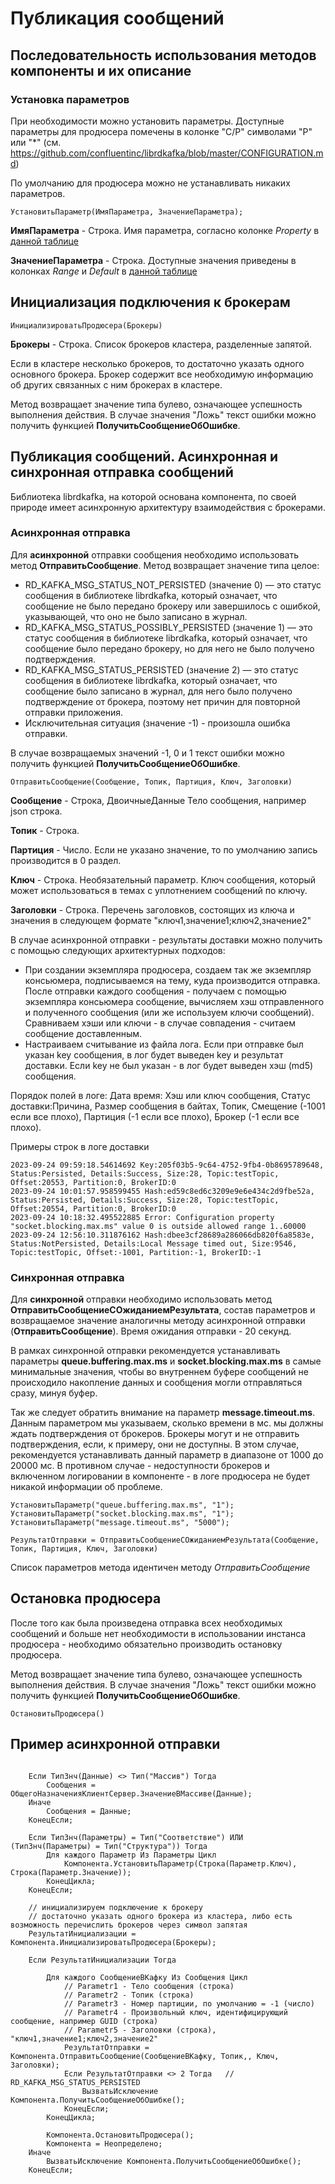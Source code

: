 # Публикация сообщений

## Последовательность использования методов компоненты и их описание

### Установка параметров

При необходимости можно установить параметры. Доступные параметры для продюсера помечены в колонке "C/P" символами "P" или "*" (см. https://github.com/confluentinc/librdkafka/blob/master/CONFIGURATION.md)

По умолчанию для продюсера можно не устанавливать никаких параметров.

```1c
УстановитьПараметр(ИмяПараметра, ЗначениеПараметра);
```

**ИмяПараметра** - Строка. Имя параметра, согласно колонке *Property* в [данной таблице](https://github.com/confluentinc/librdkafka/blob/master/CONFIGURATION.md) 

**ЗначениеПараметра** - Строка. Доступные значения приведены в колонках *Range* и *Default* в [данной таблице](https://github.com/confluentinc/librdkafka/blob/master/CONFIGURATION.md) 


## Инициализация подключения к брокерам 

```1c
ИнициализироватьПродюсера(Брокеры)
```

**Брокеры** - Строка. Список брокеров кластера, разделенные запятой. 

Если в кластере несколько брокеров, то достаточно указать одного основного брокера. Брокер содержит все необходимую информацию об других связанных с ним брокерах в кластере.

Метод возвращает значение типа булево, означающее успешность выполнения действия. В случае значения "Ложь" текст ошибки можно получить функцией **ПолучитьСообщениеОбОшибке**.


## Публикация сообщений. Асинхронная и синхронная отправка сообщений

Библиотека librdkafka, на которой основана компонента, по своей природе имеет асинхронную архитектуру взаимодействия с брокерами.

### Асинхронная отправка

Для **асинхронной** отправки сообщения необходимо использовать метод **ОтправитьСообщение**. Метод возвращает значение типа целое:
- RD_KAFKA_MSG_STATUS_NOT_PERSISTED (значение 0) — это статус сообщения в библиотеке librdkafka, который означает, что сообщение не было передано брокеру или завершилось с ошибкой, указывающей, что оно не было записано в журнал. 
- RD_KAFKA_MSG_STATUS_POSSIBLY_PERSISTED (значение 1) — это статус сообщения в библиотеке librdkafka, который означает, что сообщение было передано брокеру, но для него не было получено подтверждения.
- RD_KAFKA_MSG_STATUS_PERSISTED (значение 2) — это статус сообщения в библиотеке librdkafka,  который означает, что сообщение было записано в журнал, для него было получено подтверждение от брокера, поэтому нет причин для повторной отправки приложения.
- Исключительная ситуация (значение -1) - произошла ошибка отправки.

В случае возвращаемых значений -1, 0 и 1 текст ошибки можно получить функцией **ПолучитьСообщениеОбОшибке**.

```1c
ОтправитьСообщение(Сообщение, Топик, Партиция, Ключ, Заголовки)
```

**Сообщение** - Строка, ДвоичныеДанные Тело сообщения, например json строка.

**Топик** - Строка.

**Партиция** - Число. Если не указано значение, то по умолчанию запись производится в 0 раздел.

**Ключ** - Строка. Необязательный параметр. Ключ сообщения, который может использоваться в темах с уплотнением сообщений по ключу.

**Заголовки** - Строка. Перечень заголовков, состоящих из ключа и значения в следующем формате "ключ1,значение1;ключ2,значение2"

В случае асинхронной отправки - результаты доставки можно получить с помощью следующих архитектурных подходов:
+ При создании экземпляра продюсера, создаем так же экземпляр консьюмера, подписываемся на тему, куда производится отправка. После отправки каждого сообщения - получаем с помощью экземпляра консьюмера сообщение, вычисляем хэш отправленного и полученного сообщения (или же используем ключи сообщений). Сравниваем хэши или ключи - в случае совпадения - считаем сообщение доставленным.
+ Настраиваем считывание из файла лога. Если при отправке был указан key сообщения, в лог будет выведен key и результат доставки. Если key не был указан - в лог будет выведен хэш (md5) сообщения.
    
Порядок полей в логе: Дата время: Хэш или ключ сообщения, Статус доставки:Причина, Размер сообщения в байтах, Топик, Смещение (-1001 если все плохо), Партиция (-1 если все плохо), Брокер (-1 если все плохо).

Примеры строк в логе доставки
    
    2023-09-24 09:59:18.54614692 Key:205f03b5-9c64-4752-9fb4-0b8695789648, Status:Persisted, Details:Success, Size:28, Topic:testTopic, Offset:20553, Partition:0, BrokerID:0
	2023-09-24 10:01:57.958599455 Hash:ed59c8ed6c3209e9e6e434c2d9fbe52a, Status:Persisted, Details:Success, Size:28, Topic:testTopic, Offset:20554, Partition:0, BrokerID:0
	2023-09-24 10:18:32.495522885 Error: Configuration property "socket.blocking.max.ms" value 0 is outside allowed range 1..60000
	2023-09-24 12:56:10.311876162 Hash:dbee3cf28689a286066db820f6a8583e, Status:NotPersisted, Details:Local Message timed out, Size:9546, Topic:testTopic, Offset:-1001, Partition:-1, BrokerID:-1
		
### Синхронная отправка

Для **синхронной** отправки необходимо использовать метод **ОтправитьСообщениеСОжиданиемРезультата**, состав параметров и возвращаемое значение аналогичны методу асинхронной отправки (**ОтправитьСообщение**). Время ожидания отправки - 20 секунд.

В рамках синхронной отправки рекомендуется устанавливать параметры **queue.buffering.max.ms** и **socket.blocking.max.ms** в самые минимальные значения, чтобы во внутреннем буфере сообщений не происходило накопление данных и сообщения могли отправляться сразу, минуя буфер.

Так же следует обратить внимание на параметр **message.timeout.ms**. Данным параметром мы указываем, сколько времени в мс. мы должны ждать подтверждения от брокеров. Брокеры могут и не отправить подтверждения, если, к примеру, они не доступны. В этом случае, рекомендуется устанавливать данный параметр в диапазоне от 1000 до 20000 мс. В противном случае - недоступности брокеров и включенном логировании в компоненте - в логе продюсера не будет никакой информации об проблеме.

```1c
УстановитьПараметр("queue.buffering.max.ms", "1");
УстановитьПараметр("socket.blocking.max.ms", "1");
УстановитьПараметр("message.timeout.ms", "5000");

РезультатОтправки = ОтправитьСообщениеСОжиданиемРезультата(Сообщение, Топик, Партиция, Ключ, Заголовки)
```

Список параметров метода идентичен методу *ОтправитьСообщение*


## Остановка продюсера

После того как была произведена отправка всех необходимых сообщений и больше нет необходимости в использовании инстанса продюсера - необходимо обязательно производить остановку продюсера. 

Метод возвращает значение типа булево, означающее успешность выполнения действия. В случае значения "Ложь" текст ошибки можно получить функцией **ПолучитьСообщениеОбОшибке**.

```1c
ОстановитьПродюсера()
```

## Пример асинхронной отправки

```1c

	Если ТипЗнч(Данные) <> Тип("Массив") Тогда
		Сообщения = ОбщегоНазначенияКлиентСервер.ЗначениеВМассиве(Данные);
	Иначе
		Сообщения = Данные;
	КонецЕсли;
	
	Если ТипЗнч(Параметры) = Тип("Соответствие") ИЛИ (ТипЗнч(Параметры) = Тип("Структура")) Тогда
		Для каждого Параметр Из Параметры Цикл
			Компонента.УстановитьПараметр(Строка(Параметр.Ключ), Строка(Параметр.Значение));		
		КонецЦикла;
	КонецЕсли; 	
	
    // инициализируем подключение к брокеру
    // достаточно указать одного брокера из кластера, либо есть возможность перечислить брокеров через символ запятая
	РезультатИнициализации = Компонента.ИнициализироватьПродюсера(Брокеры);
	
	Если РезультатИнициализации Тогда
		
		Для каждого СообщениеВКафку Из Сообщения Цикл			        			
			// Parametr1 - Тело сообщения (строка)
			// Parametr2 - Топик (строка)
			// Parametr3 - Номер партиции, по умолчанию = -1 (число)
			// Parametr4 - Произвольный ключ, идентифицирующий сообщение, например GUID (строка)
			// Parametr5 - Заголовки (строка), "ключ1,значение1;ключ2,значение2"
			РезультатОтправки = Компонента.ОтправитьСообщение(СообщениеВКафку, Топик,, Ключ, Заголовки);
			Если РезультатОтправки <> 2 Тогда	// RD_KAFKA_MSG_STATUS_PERSISTED
				ВызватьИсключение Компонента.ПолучитьСообщениеОбОшибке();
			КонецЕсли;
		КонецЦикла;
		
		Компонента.ОстановитьПродюсера();
		Компонента = Неопределено;
	Иначе
		ВызватьИсключение Компонента.ПолучитьСообщениеОбОшибке();
	КонецЕсли;
		
```
